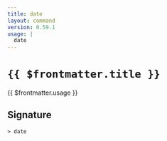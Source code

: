 ```yaml
---
title: date
layout: command
version: 0.59.1
usage: |
  date
---
```


# `{{ $frontmatter.title }}`

<div style='white-space: pre-wrap;'>{{ $frontmatter.usage }}</div>

## Signature

```> date ```
